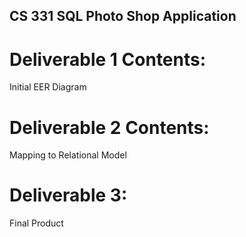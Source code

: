 ## CS 331 SQL Photo Shop Application

# Deliverable 1 Contents: 
Initial EER Diagram
  
# Deliverable 2 Contents:
Mapping to Relational Model

# Deliverable 3:

Final Product 